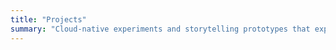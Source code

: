```yaml
---
title: "Projects"
summary: "Cloud-native experiments and storytelling prototypes that explore how teams work with technology."
---
```

